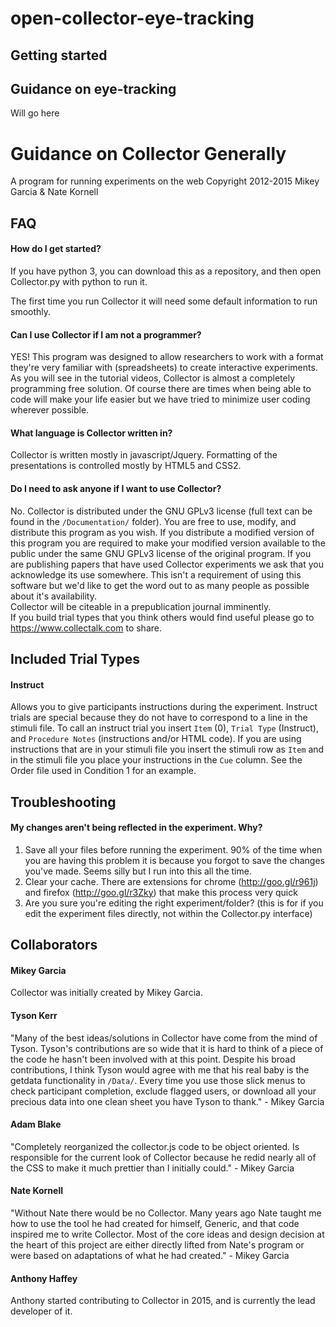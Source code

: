 # open-collector-eye-tracking

## Getting started

## Guidance on eye-tracking

Will go here

# Guidance on Collector Generally
A program for running experiments on the web
Copyright 2012-2015 Mikey Garcia & Nate Kornell

## FAQ
#### How do I get started?
If you have python 3, you can download this as a repository, and then open Collector.py with python to run it.

The first time you run Collector it will need some default information to run smoothly.

#### Can I use Collector if I am not a programmer?
YES!  This program was designed to allow researchers to work with a format they're very familiar with (spreadsheets) to create interactive experiments.  As you will see in the tutorial videos, Collector is almost a completely programming free solution.  Of course there are times when being able to code will make your life easier but we have tried to minimize user coding wherever possible.

#### What language is Collector written in?
Collector is written mostly in javascript/Jquery.  Formatting of the presentations is controlled mostly by HTML5 and CSS2.

#### Do I need to ask anyone if I want to use Collector?
No.  Collector is distributed under the GNU GPLv3 license (full text can be found in the `/Documentation/` folder).  You are free to use, modify, and distribute this program as you wish.  If you distribute a modified version of this program you are required to make your modified version available to the public under the same GNU GPLv3 license of the original program.
If you are publishing papers that have used Collector experiments we ask that you acknowledge its use somewhere.  This isn't a requirement of using this software but we'd like to get the word out to as many people as possible about it's availability.  
Collector will be citeable in a prepublication journal imminently.  
If you build trial types that you think others would find useful please go to https://www.collectalk.com to share.


## Included Trial Types
#### Instruct
Allows you to give participants instructions during the experiment.
Instruct trials are special because they do not have to correspond to a line in the stimuli file.
To call an instruct trial you insert `Item` (0), `Trial Type` (Instruct), and `Procedure Notes` (instructions and/or HTML code).
If you are using instructions that are in your stimuli file you insert the stimuli row as `Item` and in the stimuli file you place your instructions in the `Cue` column.
See the Order file used in Condition 1 for an example.



## Troubleshooting
#### My changes aren't being reflected in the experiment.  Why?
1.  Save all your files before running the experiment.  90% of the time when you are having this problem it is because you forgot to save the changes you've made.  Seems silly but I run into this all the time.
2.  Clear your cache.  There are extensions for chrome (http://goo.gl/r961j) and firefox (http://goo.gl/r3Zky) that make this process very quick
3.  Are you sure you're editing the right experiment/folder? (this is for if you edit the experiment files directly, not within the Collector.py interface)
		
		
## Collaborators
#### Mikey Garcia
Collector was initially created by Mikey Garcia.
#### Tyson Kerr
"Many of the best ideas/solutions in Collector have come from the mind of Tyson.  Tyson's contributions are so wide that it is hard to think of a piece of the code he hasn't been involved with at this point.  Despite his broad contributions, I think Tyson would agree with me that his real baby is the getdata functionality in `/Data/`.  Every time you use those slick menus to check participant completion, exclude flagged users, or download all your precious data into one clean sheet you have Tyson to thank." - Mikey Garcia
#### Adam Blake
"Completely reorganized the collector.js code to be object oriented.  Is responsible for the current look of Collector because he redid nearly all of the CSS to make it much prettier than I initially could." - Mikey Garcia
#### Nate Kornell
"Without Nate there would be no Collector.  Many years ago Nate taught me how to use the tool he had created for himself, Generic, and that code inspired me to write Collector.  Most of the core ideas and design decision at the heart of this project are either directly lifted from Nate's program or were based on adaptations of what he had created." - Mikey Garcia
#### Anthony Haffey
Anthony started contributing to Collector in 2015, and is currently the lead developer of it.

